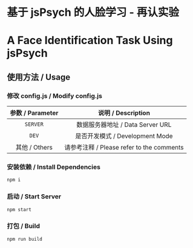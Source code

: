# 基于 jsPsych 的人脸学习 - 再认实验
# A Face Identification Task Using jsPsych

## 使用方法 / Usage
### 修改 config.js / Modify config.js
| 参数 / Parameter | 说明 / Description |
| :---: | :---: |
| `SERVER` | 数据服务器地址 / Data Server URL |
| `DEV` | 是否开发模式 / Development Mode |
| 其他 / Others | 请参考注释 / Please refer to the comments |

### 安装依赖 / Install Dependencies
```bash
npm i
```

### 启动 / Start Server
```bash
npm start
```

### 打包 / Build
```bash
npm run build
```